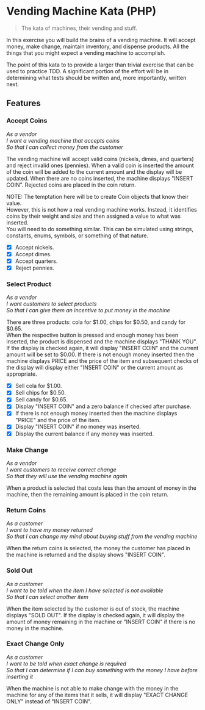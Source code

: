 Vending Machine Kata (PHP)
==========================
> The kata of machines, their vending and stuff.

In this exercise you will build the brains of a vending machine. It will accept 
money, make change, maintain inventory, and dispense products. All the things 
that you might expect a vending machine to accomplish.

The point of this kata to to provide a larger than trivial exercise that can be
used to practice TDD. A significant portion of the effort will be in 
determining what tests should be written and, more importantly, written next.

Features
--------

### Accept Coins

_As a vendor_  
_I want a vending machine that accepts coins_  
_So that I can collect money from the customer_  

The vending machine will accept valid coins (nickels, dimes, and quarters) and 
reject invalid ones (pennies). When a valid coin is inserted the amount of the 
coin will be added to the current amount and the display will be updated. When 
there are no coins inserted, the machine displays "INSERT COIN". Rejected coins 
are placed in the coin return.

NOTE: The temptation here will be to create Coin objects that know their value.  
However, this is not how a real vending machine works. Instead, it identifies 
coins by their weight and size and then assigned a value to what was inserted.  
You will need to do something similar. This can be simulated using strings, 
constants, enums, symbols, or something of that nature.

- [x] Accept nickels.
- [x] Accept dimes.
- [x] Accept quarters.
- [x] Reject pennies.

### Select Product

_As a vendor_  
_I want customers to select products_  
_So that I can give them an incentive to put money in the machine_  

There are three products: cola for $1.00, chips for $0.50, and candy for $0.65.  
When the respective button is pressed and enough money has been inserted, the 
product is dispensed and the machine displays "THANK YOU".  If the display is 
checked again, it will display "INSERT COIN" and the current amount will be set 
to $0.00.  If there is not enough money inserted then the machine displays 
PRICE and the price of the item and subsequent checks of the display will 
display either "INSERT COIN" or the current amount as appropriate.

- [x] Sell cola for $1.00.
- [x] Sell chips for $0.50.
- [x] Sell candy for $0.65.
- [x] Display "INSERT COIN" and a zero balance if checked after purchase.
- [x] If there is not enough money inserted then the machine displays "PRICE" and the price of the item.
- [x] Display "INSERT COIN" if no money was inserted.
- [x] Display the current balance if any money was inserted.

### Make Change

_As a vendor_  
_I want customers to receive correct change_  
_So that they will use the vending machine again_  

When a product is selected that costs less than the amount of money in the machine, then the remaining amount is placed
in the coin return.

### Return Coins

_As a customer_  
_I want to have my money returned_  
_So that I can change my mind about buying stuff from the vending machine_  

When the return coins is selected, the money the customer has placed in the 
machine is returned and the display shows "INSERT COIN".

### Sold Out

_As a customer_  
_I want to be told when the item I have selected is not available_  
_So that I can select another item_  

When the item selected by the customer is out of stock, the machine displays 
"SOLD OUT".  If the display is checked again, it will display the amount of 
money remaining in the machine or "INSERT COIN" if there is no money in the 
machine.

### Exact Change Only

_As a customer_  
_I want to be told when exact change is required_  
_So that I can determine if I can buy something with the money I have before inserting it_  

When the machine is not able to make change with the money in the machine for 
any of the items that it sells, it will display "EXACT CHANGE ONLY" instead of 
"INSERT COIN".
